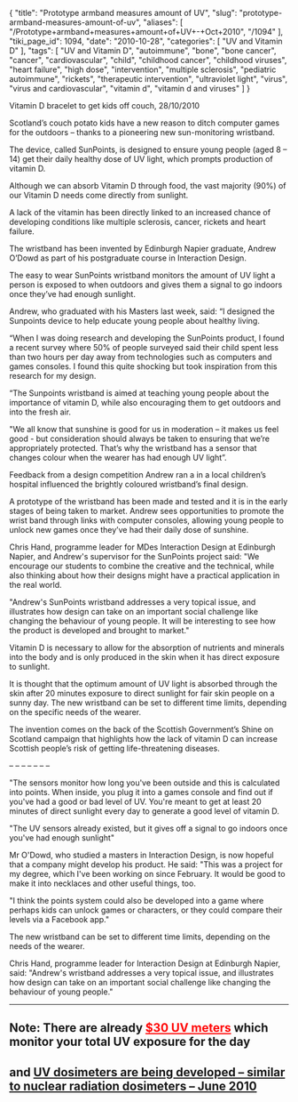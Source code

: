 {
    "title": "Prototype armband measures amount of UV",
    "slug": "prototype-armband-measures-amount-of-uv",
    "aliases": [
        "/Prototype+armband+measures+amount+of+UV+-+Oct+2010",
        "/1094"
    ],
    "tiki_page_id": 1094,
    "date": "2010-10-28",
    "categories": [
        "UV and Vitamin D"
    ],
    "tags": [
        "UV and Vitamin D",
        "autoimmune",
        "bone",
        "bone cancer",
        "cancer",
        "cardiovascular",
        "child",
        "childhood cancer",
        "childhood viruses",
        "heart failure",
        "high dose",
        "intervention",
        "multiple sclerosis",
        "pediatric autoimmune",
        "rickets",
        "therapeutic intervention",
        "ultraviolet light",
        "virus",
        "virus and cardiovascular",
        "vitamin d",
        "vitamin d and viruses"
    ]
}


Vitamin D bracelet to get kids off couch, 28/10/2010

Scotland’s couch potato kids have a new reason to ditch computer games for the outdoors – thanks to a pioneering new sun-monitoring wristband.

The device, called SunPoints, is designed to ensure young people (aged 8 – 14) get their daily healthy dose of UV light, which prompts production of vitamin D.

Although we can absorb Vitamin D through food, the vast majority (90%) of our Vitamin D needs come directly from sunlight.

A lack of the vitamin has been directly linked to an increased chance of developing conditions like multiple sclerosis, cancer, rickets and heart failure.

The wristband has been invented by Edinburgh Napier graduate, Andrew O’Dowd as part of his postgraduate course in Interaction Design.

The easy to wear SunPoints wristband monitors the amount of UV light a person is exposed to when outdoors and gives them a signal to go indoors once they’ve had enough sunlight.

Andrew, who graduated with his Masters last week, said: “I designed the Sunpoints device to help educate young people about healthy living.

“When I was doing research and developing the SunPoints product, I found a recent survey where 50% of people surveyed said their child spent less than two hours per day away from technologies such as computers and games consoles. I found this quite shocking but took inspiration from this research for my design.

“The Sunpoints wristband is aimed at teaching young people about the importance of vitamin D, while also encouraging them to get outdoors and into the fresh air.

"We all know that sunshine is good for us in moderation – it makes us feel good - but consideration should always be taken to ensuring that we’re appropriately protected. That’s why the wristband has a sensor that changes colour when the wearer has had enough UV light”. 

Feedback from a design competition Andrew ran a in a local children’s hospital influenced the brightly coloured wristband’s final design.

A prototype of the wristband has been made and tested and it is in the early stages of being taken to market. Andrew sees opportunities to promote the wrist band through links with computer consoles, allowing young people to unlock new games once they’ve had their daily dose of sunshine.

Chris Hand, programme leader for MDes Interaction Design at Edinburgh Napier, and Andrew's supervisor for the SunPoints project said: "We encourage our students to combine the creative and the technical, while also thinking about how their designs might have a practical application in the real world.  

"Andrew's SunPoints wristband addresses a very topical issue, and illustrates how design can take on an important social challenge like changing the behaviour of young people. It will be interesting to see how the product is developed and brought to market."

Vitamin D is necessary to allow for the absorption of nutrients and minerals into the body and is only produced in the skin when it has direct exposure to sunlight. 

It is thought that the optimum amount of UV light is absorbed through the skin after 20 minutes exposure to direct sunlight for fair skin people on a sunny day. The new wristband can be set to different time limits, depending on the specific needs of the wearer.

The invention comes on the back of the Scottish Government’s Shine on Scotland campaign that highlights how the lack of vitamin D can increase Scottish people’s risk of getting life-threatening diseases.

– – – – – – – 

"The sensors monitor how long you've been outside and this is calculated into points. When inside, you plug it into a games console and find out if you've had a good or bad level of UV. You're meant to get at least 20 minutes of direct sunlight every day to generate a good level of vitamin D.

"The UV sensors already existed, but it gives off a signal to go indoors once you've had enough sunlight"

Mr O'Dowd, who studied a masters in Interaction Design, is now hopeful that a company might develop his product. He said: "This was a project for my degree, which I've been working on since February. It would be good to make it into necklaces and other useful things, too.

"I think the points system could also be developed into a game where perhaps kids can unlock games or characters, or they could compare their levels via a Facebook app."

The new wristband can be set to different time limits, depending on the needs of the wearer.

Chris Hand, programme leader for Interaction Design at Edinburgh Napier, said: "Andrew's wristband addresses a very topical issue, and illustrates how design can take on an important social challenge like changing the behaviour of young people."

- - - - - - - - 

## Note: There are already <a href="/posts/30-uv-meters" style="color: red; text-decoration: underline;" title="This link has an unknown page_id: 72">$30 UV meters</a> which monitor your total UV exposure for the day

## and [UV dosimeters are being developed – similar to nuclear radiation dosimeters – June 2010](/posts/uv-dosimeters-are-being-developed-similar-to-nuclear-radiation-dosimeters)